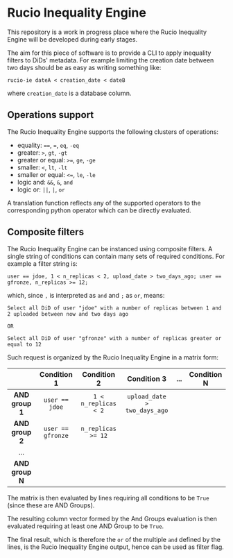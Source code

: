 # Rucio Inequality Engine

This repository is a work in progress place where the Rucio Inequality Engine will be developed during early stages.

The aim for this piece of software is to provide a CLI to apply inequality filters to DiDs' metadata.
For example limiting the creation date between two days should be as easy as writing something like:

```
rucio-ie dateA < creation_date < dateB
```
where `creation_date` is a database column.

## Operations support
The Rucio Inequality Engine supports the following clusters of operations:

* equality: `==`, ` = `, ` eq `, ` -eq `
* greater: ` > `, ` gt `, ` -gt `
* greater or equal: `>=`, ` ge `, ` -ge `
* smaller: ` < `, ` lt `, ` -lt `
* smaller or equal: `<=`, ` le `, ` -le `
* logic and: `&&`, ` & `, ` and `
* logic or: `||`, ` | `, ` or `

A translation function reflects any of the supported operators to the corresponding python operator which can be directly evaluated.

## Composite filters
The Rucio Inequality Engine can be instanced using composite filters.
A single string of conditions can contain many sets of required conditions.
For example a filter string is:

```
user == jdoe, 1 < n_replicas < 2, upload_date > two_days_ago; user == gfronze, n_replicas >= 12; 
```

which, since `,` is interpreted as `and` and `;` as `or`, means:

```
Select all DiD of user "jdoe" with a number of replicas between 1 and 2 uploaded between now and two days ago

OR

Select all DiD of user "gfronze" with a number of replicas greater or equal to 12
```

Such request is organized by the Rucio Inequality Engine in a matrix form:

|                  | Condition 1      |  Condition 2         |  Condition 3                 | ...                        |  Condition N               |
|:----------------:|:----------------:|:--------------------:|:----------------------------:|:--------------------------:|:--------------------------:|
| **AND group 1**  | `user == jdoe`   | `1 < n_replicas < 2` | `upload_date > two_days_ago` |
| **AND group 2**  | `user == gfronze`| `n_replicas >= 12`   |                              |
| ...              | 
| **AND group N**  |

The matrix is then evaluated by lines requiring all conditions to be `True` (since these are AND Groups).

The resulting column vector formed by the And Groups evaluation is then evaluated requiring at least one AND Group to be `True`.

The final result, which is therefore the `or` of the multiple `and` defined by the lines, is the Rucio Inequality Engine output, hence can be used as filter flag.
